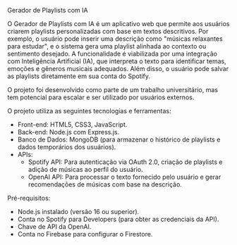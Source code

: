 Gerador de Playlists com IA

O Gerador de Playlists com IA é um aplicativo web que permite aos usuários criarem playlists personalizadas com base em textos descritivos. Por exemplo, o usuário pode inserir uma descrição como "músicas relaxantes para estudar", e o sistema gera uma playlist alinhada ao contexto ou sentimento desejado. A funcionalidade é viabilizada por uma integração com Inteligência Artificial (IA), que interpreta o texto para identificar temas, emoções e gêneros musicais adequados. Além disso, o usuário pode salvar as playlists diretamente em sua conta do Spotify.

O projeto foi desenvolvido como parte de um trabalho universitário, mas tem potencial para escalar e ser utilizado por usuários externos.

O projeto utiliza as seguintes tecnologias e ferramentas:

- Front-end: HTML5, CSS3, JavaScript.
- Back-end: Node.js com Express.js.
- Banco de Dados: MongoDB (para armazenar o histórico de playlists e dados temporários dos usuários).
- APIs:
  - Spotify API: Para autenticação via OAuth 2.0, criação de playlists e adição de músicas ao perfil do usuário.
  - OpenAI API: Para processar o texto fornecido pelo usuário e gerar recomendações de músicas com base na descrição.

Pré-requisitos:

- Node.js instalado (versão 16 ou superior).
- Conta no Spotify para Developers (para obter as credenciais da API).
- Chave de API da OpenAI.
- Conta no Firebase para configurar o Firestore.
